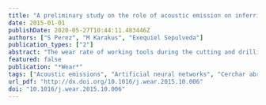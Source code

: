 ```yaml
---
title: "A preliminary study on the role of acoustic emission on inferring Cerchar abrasivity index of rocks using artificial neural network"
date: 2015-01-01
publishDate: 2020-05-27T10:44:11.483446Z
authors: ["S Perez", "M Karakus", "Exequiel Sepulveda"]
publication_types: ["2"]
abstract: "The wear rate of working tools during the cutting and drilling of rocks is closely related to the abrasiveness of those rocks. As the contact area of the tools increases, due to wear, the specific cutting energy will also increase, and that directly affects the overall consumption of excavation tools. A new artificial intelligence (AI) based model has been developed. It utilizes acoustic emission (AE) and rock properties as main indicators of rock abrasivity, estimated by Cerchar Abrasivity Index (CAI). AE sensors are attached to both the Cerchar testing apparatus and the rock in question while conducting scratch tests using hardened steel pins of 42 and 56 HRC. Prior to the implementation of Artificial Neural Network (ANN) modeling, the selection of independent variables was carried out via Gamma test and V-ratio analyses. As a result, AE parameters, such as total number of events and root mean square of signal, in addition to testing parameters (i.e. uniaxial compressive strength, Young[U+05F3]s Modulus, quartz content and pin hardness) are found to be the optimum model input combination needed to accurately predict CAI."
featured: false
publication: "*Wear*"
tags: ["Acoustic emissions", "Artificial neural networks", "Cerchar abrasivity index", "Rock abrasivity", "Tool condition monitoring"]
url_pdf: "http://dx.doi.org/10.1016/j.wear.2015.10.006"
doi: "10.1016/j.wear.2015.10.006"
---
```


